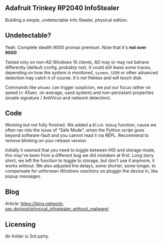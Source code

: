 ## Adafruit Trinkey RP2040 InfoStealer
Building a simple, undetectable Info Stealer, physical edition.

## Undetectable?
Yeah. Complete stealth 9000 promax premium. Note that it's **not over 9000**. 

Tested only on non-AD Windows 10 clients, AD may or may not behave differently (default config, probably not). It could still leave some traces, depending on how the system is monitored, `sysmon`, `SIEM` or other advanced detection may catch it of course. It's not fileless and will touch disk. 

Commands like `whoami` can trigger suspicion, we put our focus rather on speed (< 45sec. on average, used system) and non-persistant properties (evade signature / AntiVirus and network detection).

## Code
Working but not fully finished. We added a `Blink Debug` function, cause we often ran into the issue of "Safe Mode", when the Python script goes beyond software-fault and you cannot read it via REPL. Recommend to remove blinking on your release version.

Initially it seemed that you need to toggle between HID and storage mode, this may've been from a different bug we did mistaken at first. Long story short, we left the function to toggle to storage, but don't use it anymore, it works without. We also adjusted the delays, some shorter, some longer, to compensate for unforseen *Windows reactions* on pluggin the device in, like popup messages. 

## Blog
Article: https://blog.network-sec.de/post/physical_infostealer_without_malware/

## Licensing
lib-folder is 3rd party. 
